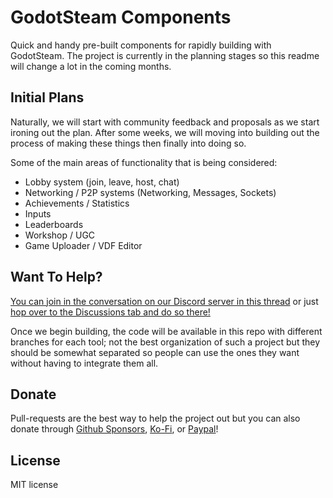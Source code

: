 # GodotSteam Components
Quick and handy pre-built components for rapidly building with GodotSteam. The project is currently in the planning stages so this readme will change a lot in the coming months.

Initial Plans
---
Naturally, we will start with community feedback and proposals as we start ironing out the plan. After some weeks, we will moving into building out the process of making these things then finally into doing so.

Some of the main areas of functionality that is being considered:
- Lobby system (join, leave, host, chat)
- Networking / P2P systems (Networking, Messages, Sockets)
- Achievements / Statistics
- Inputs
- Leaderboards
- Workshop / UGC
- Game Uploader / VDF Editor

Want To Help?
---
[You can join in the conversation on our Discord server in this thread](https://discord.com/channels/564589037411893260/1229483827181654066) or just [hop over to the Discussions tab and do so there!](https://github.com/GodotSteam/GodotSteam-Components/discussions)

Once we begin building, the code will be available in this repo with different branches for each tool; not the best organization of such a project but they should be somewhat separated so people can use the ones they want without having to integrate them all.

Donate
---
Pull-requests are the best way to help the project out but you can also donate through [Github Sponsors](https://github.com/sponsors/Gramps), [Ko-Fi](https://ko-fi.com/grampsgarcia), or [Paypal](https://www.paypal.me/sithlordkyle)!

License
---
MIT license
